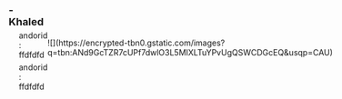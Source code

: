<div>

<div style="
          display: flex;
          justify-content: space-between;
          align-items: center;
        ">

<div>

<div style="font-size: 18px; font-weight: bold">- Khaled</div>

<div style=" margin-inline-start: 18px; margin-top: 5px; ">andorid : ffdfdfd</div>

<div style=" margin-inline-start: 18px; margin-top: 5px; ">andorid : ffdfdfd</div>

</div>

<div>![](https://encrypted-tbn0.gstatic.com/images?q=tbn:ANd9GcTZR7cUPf7dwlO3L5MIXLTuYPvUgQSWCDGcEQ&usqp=CAU)</div>

</div>

</div>
